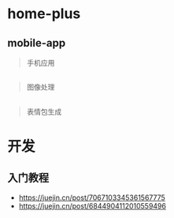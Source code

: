 # home-plus

## mobile-app
> 手机应用

## 
> 图像处理

## 
> 表情包生成


# 开发
## 入门教程
- https://juejin.cn/post/7067103345361567775
- https://juejin.cn/post/6844904112010559496

